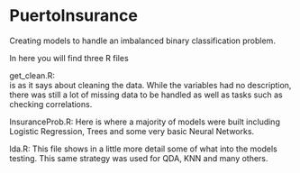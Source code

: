 # PuertoInsurance
Creating models to handle an imbalanced binary classification problem.


In here you will find three R files

get_clean.R:<br> 
      is as it says about cleaning the data. While the variables had no description, there was still a lot of missing data to be handled         as well as tasks such as checking correlations.
      
InsuranceProb.R:
      Here is where a majority of models were built including Logistic Regression, Trees and some very basic Neural Networks.
      
lda.R:
      This file shows in a little more detail some of what into the models testing. This same strategy was used for QDA, KNN and many           others. 


